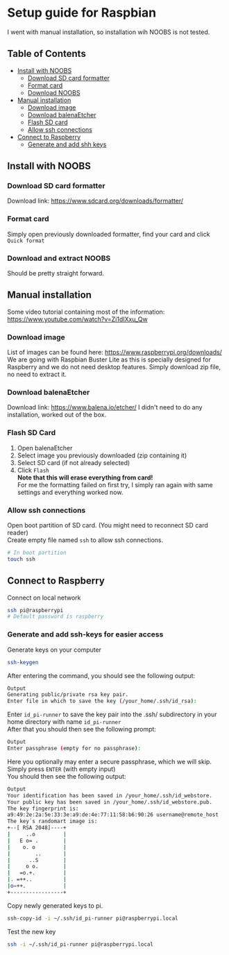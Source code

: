 # Setup guide for Raspbian

I went with manual installation, so installation wih NOOBS is not tested.

## Table of Contents
* [Install with NOOBS](#install-with-noobs)
    * [Download SD card formatter](#download-sd-card-formatter)
    * [Format card](#format-card)
    * [Download NOOBS](#download-and-extract-noobs)
* [Manual installation](#manual-installation)
    * [Download image](#download-image)
    * [Download balenaEtcher](#download-balenaetcher)
    * [Flash SD card](#flash-sd-card)
    * [Allow ssh connections](#allow-ssh-connections)
* [Connect to Raspberry](#connect-to-raspberry)
    * [Generate and add shh keys](#generate-and-add-ssh-keys-for-easier-access)
    
    
## Install with NOOBS

### Download SD card formatter
Download link: https://www.sdcard.org/downloads/formatter/

### Format card
Simply open previously downloaded formatter, find your card and click `Quick format`

### Download and extract NOOBS
Should be pretty straight forward.


## Manual installation
Some video tutorial containing most of the information: https://www.youtube.com/watch?v=Zi1dIXxu_Qw

### Download image
List of images can be found here: https://www.raspberrypi.org/downloads/  
We are going with Raspbian Buster Lite as this is specially designed for Raspberry and we 
do not need desktop features.
Simply download zip file, no need to extract it.

### Download balenaEtcher
Download link: https://www.balena.io/etcher/
I didn't need to do any installation, worked out of the box.

### Flash SD Card
1. Open balenaEtcher
2. Select image you previously downloaded (zip containing it)
3. Select SD card (if not already selected)
4. Click `Flash`   
**Note that this will erase everything from card!**  
For me the formatting failed on first try, I simply ran again with same settings and everything worked now.

### Allow ssh connections
Open boot partition of SD card. (You might need to reconnect SD card reader)  
Create empty file named `ssh` to allow ssh connections.
```bash
# In boot partition
touch ssh
```

## Connect to Raspberry
Connect on local network
```bash
ssh pi@raspberrypi
# Default password is raspberry
```

### Generate and add ssh-keys for easier access
Generate keys on your computer
```bash
ssh-keygen
```
After entering the command, you should see the following output:
```bash
Output
Generating public/private rsa key pair.
Enter file in which to save the key (/your_home/.ssh/id_rsa):
```
Enter `id_pi-runner` to save the key pair into the .ssh/ subdirectory in your home directory with name `id_pi-runner`  
After that you should then see the following prompt:
```bash
Output
Enter passphrase (empty for no passphrase):
```
Here you optionally may enter a secure passphrase, which we will skip.
Simply press `ENTER` (with empty input)  
You should then see the following output:
```bash
Output
Your identification has been saved in /your_home/.ssh/id_webstore.
Your public key has been saved in /your_home/.ssh/id_webstore.pub.
The key fingerprint is:
a9:49:2e:2a:5e:33:3e:a9:de:4e:77:11:58:b6:90:26 username@remote_host
The key´s randomart image is:
+--[ RSA 2048]----+
|     ..o         |
|   E o= .        |
|    o. o         |
|        ..       |
|      ..S        |
|     o o.        |
|   =o.+.         |
|. =++..          |
|o=++.            |
+-----------------+
```
Copy newly generated keys to pi.
```bash
ssh-copy-id -i ~/.ssh/id_pi-runner pi@raspberrypi.local  
```
Test the new key
```bash
ssh -i ~/.ssh/id_pi-runner pi@raspberrypi.local  
```